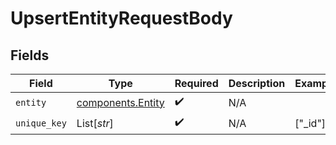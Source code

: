 # UpsertEntityRequestBody


## Fields

| Field                                                  | Type                                                   | Required                                               | Description                                            | Example                                                |
| ------------------------------------------------------ | ------------------------------------------------------ | ------------------------------------------------------ | ------------------------------------------------------ | ------------------------------------------------------ |
| `entity`                                               | [components.Entity](../../models/components/entity.md) | :heavy_check_mark:                                     | N/A                                                    |                                                        |
| `unique_key`                                           | List[*str*]                                            | :heavy_check_mark:                                     | N/A                                                    | ["_id"]                                                |